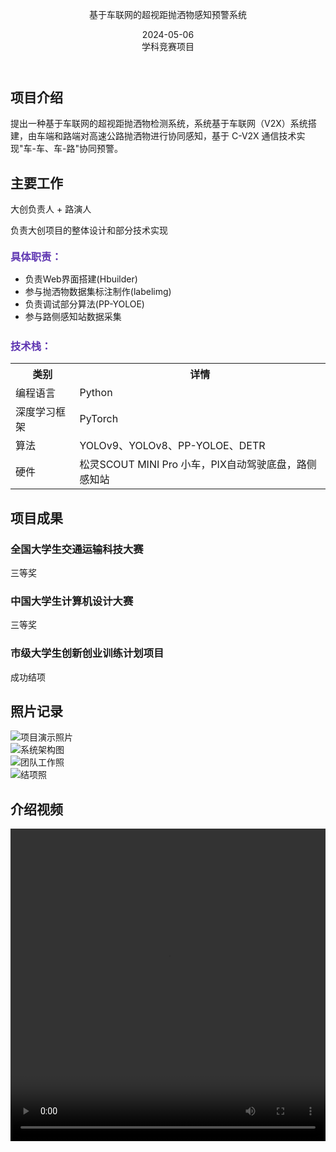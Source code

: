 <body>
    <div class="container">
        <header class="project-header">
            <p class="project-title">基于车联网的超视距抛洒物感知预警系统</p>
            <div class="project-meta">
                <div class="meta-item">
                    <i class="fas fa-calendar-alt"></i>
                    <span>2024-05-06</span>
                </div>
                <div class="meta-item">
                    <i class="fas fa-tags"></i>
                    <span>学科竞赛项目</span>
                </div>
            </div>
        </header>
        <main class="project-content">
            <section class="section">
                <h2 class="section-title">
                    <i class="fas fa-quote-left"></i>
                    <span>项目介绍</span>
                </h2>
                <div class="intro-card">
                    提出一种基于车联网的超视距抛洒物检测系统，系统基于车联网（V2X）系统搭建，由车端和路端对高速公路抛洒物进行协同感知，基于 C-V2X 通信技术实现"车-车、车-路"协同预警。
                </div>
            </section>
            <section class="section">
                <h2 class="section-title">
                    <i class="fas fa-tasks"></i>
                    <span>主要工作</span>
                </h2>
                <div class="role-badge">大创负责人 + 路演人</div>
                <p>负责大创项目的整体设计和部分技术实现</p>
                <h3 style="margin: 20px 0 10px; color: #5e35b1;">具体职责：</h3>
                <ul class="responsibilities">
                    <li>负责Web界面搭建(Hbuilder)</li>
                    <li>参与抛洒物数据集标注制作(labelimg)</li>
                    <li>负责调试部分算法(PP-YOLOE)</li>
                    <li>参与路侧感知站数据采集</li>
                </ul>
                <h3 style="margin: 25px 0 15px; color: #5e35b1;">技术栈：</h3>
                <table class="tech-table">
                    <tr>
                        <th>类别</th>
                        <th>详情</th>
                    </tr>
                    <tr>
                        <td>编程语言</td>
                        <td>Python</td>
                    </tr>
                    <tr>
                        <td>深度学习框架</td>
                        <td>PyTorch</td>
                    </tr>
                    <tr>
                        <td>算法</td>
                        <td>YOLOv9、YOLOv8、PP-YOLOE、DETR</td>
                    </tr>
                    <tr>
                        <td>硬件</td>
                        <td>松灵SCOUT MINI Pro 小车，PIX自动驾驶底盘，路侧感知站</td>
                    </tr>
                </table>
            </section>
            <section class="section">
                <h2 class="section-title">
                    <i class="fas fa-trophy"></i>
                    <span>项目成果</span>
                </h2>
                <div class="achievements">
                    <div class="achievement-card">
                            <i class="fas fa-award"></i>
                        <h3 class="achievement-title">全国大学生交通运输科技大赛</h3>
                        <p>三等奖</p>
                    </div>
                    <div class="achievement-card">
                            <i class="fas fa-medal"></i>
                        <h3 class="achievement-title">中国大学生计算机设计大赛</h3>
                        <p>三等奖</p>
                    </div>
                    <div class="achievement-card">
                            <i class="fas fa-graduation-cap"></i>
                        <h3 class="achievement-title">市级大学生创新创业训练计划项目</h3>
                        <p>成功结项</p>
                    </div>
                </div>
            </section>
            <section class="section">
                <h2 class="section-title">
                    <i class="fas fa-camera"></i>
                    <span>照片记录</span>
                </h2>
                <div class="photo-gallery">
                    <div class="photo-item"> 
                    <img src="../assets/Pro1.jpg" alt="项目演示照片">
                    </div>
                    <div class="photo-item">
                    <img src="../assets/Pro2.jpg" alt="系统架构图">
                    </div>
                    <div class="photo-item"> 
                    <img src="../assets/pro3.jpg" alt="团队工作照">
                    </div>
                    <div class="photo-item"> 
                    <img src="../assets/pro4.jpg" alt="结项照">
                    </div>
                </div>
            </section>
            <section class="section">
                <h2 class="section-title">
                    <i class="fas fa-camera"></i>
                    <span>介绍视频</span>
                </h2>
                <div class="photo-gallery1">
                    <div class="photo-item1"> 
                <video width="100%"  
                       height="500px"  
                       controls  
                       preload="auto"  
                       <source src="../assets/pro1.mp4" type="video/mp4">
                </video>
                    </div>
                </div>
            </section>
        </main>
    </div>
</body>